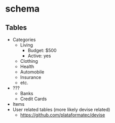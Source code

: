 # schema
## Tables
  * Categories
    - Living
      - Budget: $500
      - Active: yes
    - Clothing
    - Health
    - Automobile
    - Insurance
    - etc.
  * ???
    - Banks
    - Credit Cards
  * Items
  * User related tables (more likely devise related)
    - https://github.com/plataformatec/devise